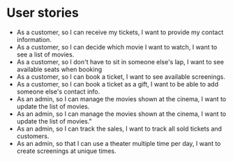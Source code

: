 # User stories

- As a customer, so I can receive my tickets, I want to provide my contact information.
- As a customer, so I can decide which movie I want to watch, I want to see a list of movies.
- As a customer, so I don't have to sit in someone else's lap, I want to see available seats when booking
- As a customer, so I can book a ticket, I want to see available screenings.
- As a customer, so I can book a ticket as a gift, I want to be able to add someone else's contact info.
- As an admin, so I can manage the movies shown at the cinema, I want to update the list of movies.
- As an admin, so I can manage the movies shown at the cinema, I want to update the list of movies."
- As an admin, so I can track the sales, I want to track all sold tickets and customers.
- As an admin, so that I can use a theater multiple time per day, I want to create screenings at unique times.
